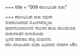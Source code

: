 +++
title = "009 ಕರುಣವಿನಿತೇ ಸಾಕು"

+++
ಕರುಣವಿನಿತೇ ಸಾಕು ನಮಗೇ  
ನುರದಲೊಗೆದವೆ ಮೊಲೆಗಳೆಮ್ಮಯ  
ಪುರವನೊಂದಂಬಿನಲಿ ಗೆಲುವನ ತಾಯಿ ಹುಸಿಯೆನುತ  
ದುರುಳರೀತನ ಬೀಳುಕೊಂಡು  
ಬ್ಬರದ ಹರುಷದಿ ಹೆಚ್ಚಿ ಮಯನನು  
ಕರಸಿ ಮಾಡಿಸಿದರು ಮಹಾ ವಿಭವದಲಿ ನಗರಗಳ      ॥9॥